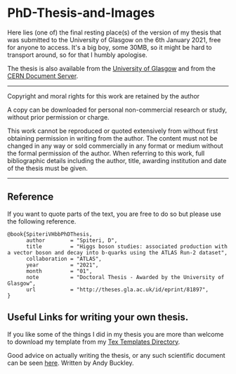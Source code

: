 # PhD-Thesis-and-Images
Here lies (one of) the final resting place(s) of the version of my thesis that was submitted to the University of Glasgow on the 6th January 2021, free for anyone to access. It's a big boy, some 30MB, so it might be hard to transport around, so for that I humbly apologise. 

The thesis is also available from the [University of Glasgow](http://theses.gla.ac.uk/81897/) and from the [CERN Document Server](https://cds.cern.ch/record/2748871).
___________________________________________________________


Copyright and moral rights for this work are retained by the author

A copy can be downloaded for personal non-commercial research or study, without prior permission or charge.

This work cannot be reproduced or quoted extensively from without first obtaining permission in writing from the author. The content must not be changed in any way or sold commercially in any format or medium without the formal permission of the author. When referring to this work, full bibliographic details including the author, title, awarding institution and date of the thesis must be given.
___________________________________________________________

## Reference
If you want to quote parts of the text, you are free to do so but please use the following reference. 
~~~
@book{SpiteriVHbbPhDThesis,
      author        = "Spiteri, D",
      title         = "Higgs boson studies: associated production with a vector boson and decay into b-quarks using the ATLAS Run-2 dataset",
      collaboration = "ATLAS",
      year          = "2021",
      month         = "01",
      note          = "Doctoral Thesis - Awarded by the University of Glasgow",
      url           = "http://theses.gla.ac.uk/id/eprint/81897",
}
~~~

## Useful Links for writing your own thesis.
If you like some of the things I did in my thesis you are more than welcome to download my template from my [Tex Templates Directory](https://github.com/Spitfire-Frozone/Tex-Templates).

Good advice on actually writing the thesis, or any such scientific document can be seen [here](https://zenodo.org/record/3228336). Written by Andy Buckley. 
